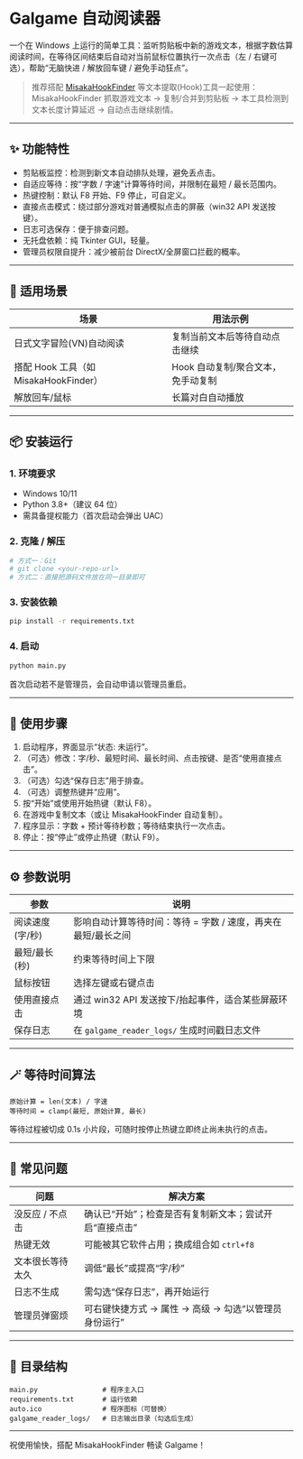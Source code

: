 # Galgame 自动阅读器

一个在 Windows 上运行的简单工具：监听剪贴板中新的游戏文本，根据字数估算阅读时间，在等待区间结束后自动对当前鼠标位置执行一次点击（左 / 右键可选），帮助“无脑快进 / 解放回车键 / 避免手动狂点”。

> 推荐搭配 [MisakaHookFinder](https://github.com/hanmin0822/MisakaHookFinder) 等文本提取(Hook)工具一起使用：
> MisakaHookFinder 抓取游戏文本 -> 复制/合并到剪贴板 -> 本工具检测到文本长度计算延迟 -> 自动点击继续剧情。

---

## ✨ 功能特性

- 剪贴板监控：检测到新文本自动排队处理，避免丢点击。
- 自适应等待：按“字数 / 字速”计算等待时间，并限制在最短 / 最长范围内。
- 热键控制：默认 F8 开始、F9 停止，可自定义。
- 直接点击模式：绕过部分游戏对普通模拟点击的屏蔽（win32 API 发送按键）。
- 日志可选保存：便于排查问题。
- 无托盘依赖：纯 Tkinter GUI，轻量。
- 管理员权限自提升：减少被前台 DirectX/全屏窗口拦截的概率。

---

## 🧩 适用场景

| 场景 | 用法示例 |
|------|----------|
| 日式文字冒险(VN)自动阅读 | 复制当前文本后等待自动点击继续 |
| 搭配 Hook 工具（如 MisakaHookFinder） | Hook 自动复制/聚合文本，免手动复制 |
| 解放回车/鼠标 | 长篇对白自动播放 |

---

## 📦 安装运行

### 1. 环境要求

- Windows 10/11
- Python 3.8+（建议 64 位）
- 需具备提权能力（首次启动会弹出 UAC）

### 2. 克隆 / 解压

```bash
# 方式一：Git
# git clone <your-repo-url>
# 方式二：直接把源码文件放在同一目录即可
```

### 3. 安装依赖

```bash
pip install -r requirements.txt
```

### 4. 启动

```bash
python main.py
```

首次启动若不是管理员，会自动申请以管理员重启。

---

## 🚀 使用步骤

1. 启动程序，界面显示“状态: 未运行”。
2. （可选）修改：字/秒、最短时间、最长时间、点击按键、是否“使用直接点击”。
3. （可选）勾选“保存日志”用于排查。
4. （可选）调整热键并“应用”。
5. 按“开始”或使用开始热键（默认 F8）。
6. 在游戏中复制文本（或让 MisakaHookFinder 自动复制）。
7. 程序显示：字数 + 预计等待秒数；等待结束执行一次点击。
8. 停止：按“停止”或停止热键（默认 F9）。

---

## ⚙️ 参数说明

| 参数 | 说明 |
|------|------|
| 阅读速度(字/秒) | 影响自动计算等待时间：等待 = 字数 / 速度，再夹在最短/最长之间 |
| 最短/最长(秒) | 约束等待时间上下限 |
| 鼠标按钮 | 选择左键或右键点击 |
| 使用直接点击 | 通过 win32 API 发送按下/抬起事件，适合某些屏蔽环境 |
| 保存日志 | 在 `galgame_reader_logs/` 生成时间戳日志文件 |

---

## 🪄 等待时间算法

```text
原始计算 = len(文本) / 字速
等待时间 = clamp(最短, 原始计算, 最长)
```

等待过程被切成 0.1s 小片段，可随时按停止热键立即终止尚未执行的点击。

---

## 🐞 常见问题

| 问题 | 解决方案 |
|------|----------|
| 没反应 / 不点击 | 确认已“开始”；检查是否有复制新文本；尝试开启“直接点击” |
| 热键无效 | 可能被其它软件占用；换成组合如 `ctrl+f8` |
| 文本很长等待太久 | 调低“最长”或提高“字/秒” |
| 日志不生成 | 需勾选“保存日志”，再开始运行 |
| 管理员弹窗烦 | 可右键快捷方式 -> 属性 -> 高级 -> 勾选“以管理员身份运行” |

---

## 📂 目录结构

```text
main.py                # 程序主入口
requirements.txt       # 运行依赖
auto.ico               # 程序图标（可替换）
galgame_reader_logs/   # 日志输出目录（勾选后生成）
```

---

祝使用愉快，搭配 MisakaHookFinder 畅读 Galgame！

